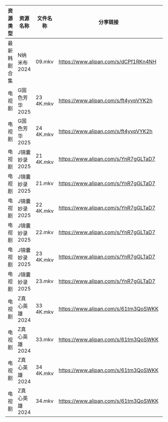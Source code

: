 | 资源类型   | 资源名称      | 文件名称      | 分享链接                                 | 更新时间                |
| ------ | --------- | --------- | ------------------------------------ | ------------------- |
| 最新韩剧合集 | N纳米布2024  | 09.mkv    | https://www.alipan.com/s/dCPf1RKn4NH | 2025-01-21 00:06:04 |
| 电视剧    | G国色芳华2025 | 23 4K.mkv | https://www.alipan.com/s/ft4yvpVYK2h | 2025-01-21 00:05:19 |
| 电视剧    | G国色芳华2025 | 24 4K.mkv | https://www.alipan.com/s/ft4yvpVYK2h | 2025-01-21 00:05:19 |
| 电视剧    | J锦囊妙录2025 | 21 4K.mkv | https://www.alipan.com/s/YnR7gGLTaD7 | 2025-01-21 00:05:50 |
| 电视剧    | J锦囊妙录2025 | 21.mkv    | https://www.alipan.com/s/YnR7gGLTaD7 | 2025-01-21 00:05:50 |
| 电视剧    | J锦囊妙录2025 | 22 4K.mkv | https://www.alipan.com/s/YnR7gGLTaD7 | 2025-01-21 00:05:49 |
| 电视剧    | J锦囊妙录2025 | 22.mkv    | https://www.alipan.com/s/YnR7gGLTaD7 | 2025-01-21 00:05:49 |
| 电视剧    | J锦囊妙录2025 | 23 4K.mkv | https://www.alipan.com/s/YnR7gGLTaD7 | 2025-01-21 00:05:49 |
| 电视剧    | J锦囊妙录2025 | 23.mkv    | https://www.alipan.com/s/YnR7gGLTaD7 | 2025-01-21 00:05:49 |
| 电视剧    | Z真心英雄2024 | 33 4K.mkv | https://www.alipan.com/s/61tm3QoSWKK | 2025-01-21 00:06:49 |
| 电视剧    | Z真心英雄2024 | 33.mkv    | https://www.alipan.com/s/61tm3QoSWKK | 2025-01-21 00:06:49 |
| 电视剧    | Z真心英雄2024 | 34 4K.mkv | https://www.alipan.com/s/61tm3QoSWKK | 2025-01-21 00:06:49 |
| 电视剧    | Z真心英雄2024 | 34.mkv    | https://www.alipan.com/s/61tm3QoSWKK | 2025-01-21 00:06:49 |
